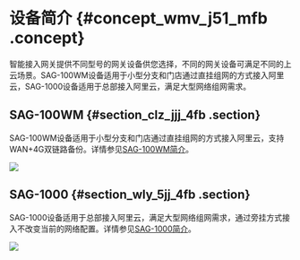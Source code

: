 # 设备简介 {#concept_wmv_j51_mfb .concept}

智能接入网关提供不同型号的网关设备供您选择，不同的网关设备可满足不同的上云场景。SAG-100WM设备适用于小型分支和门店通过直挂组网的方式接入阿里云，SAG-1000设备适用于总部接入阿里云，满足大型网络组网需求。

## SAG-100WM {#section_clz_jjj_4fb .section}

SAG-100WM设备适用于小型分支和门店通过直挂组网的方式接入阿里云，支持WAN+4G双链路备份。详情参见[SAG-100WM简介](../../../../../cn.zh-CN/SAG-100WM配置指南/SAG-100WM简介.md#)。

![](http://static-aliyun-doc.oss-cn-hangzhou.aliyuncs.com/assets/img/23707/154900923114253_zh-CN.png)

## SAG-1000 {#section_wly_5jj_4fb .section}

SAG-1000设备适用于总部接入阿里云，满足大型网络组网需求，通过旁挂方式接入不改变当前的网络配置。详情参见[SAG-1000简介](../../../../../cn.zh-CN/SAG-1000配置指南/SAG-1000简介.md#)。

![](http://static-aliyun-doc.oss-cn-hangzhou.aliyuncs.com/assets/img/23707/154900923214254_zh-CN.png)

